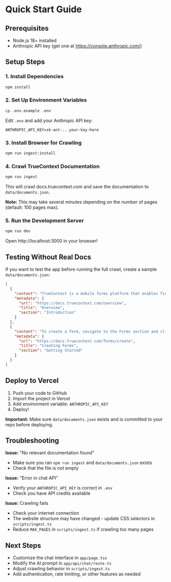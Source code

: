 # Quick Start Guide

## Prerequisites
- Node.js 18+ installed
- Anthropic API key (get one at https://console.anthropic.com/)

## Setup Steps

### 1. Install Dependencies
```bash
npm install
```

### 2. Set Up Environment Variables
```bash
cp .env.example .env
```

Edit `.env` and add your Anthropic API key:
```
ANTHROPIC_API_KEY=sk-ant-...your-key-here
```

### 3. Install Browser for Crawling
```bash
npm run ingest:install
```

### 4. Crawl TrueContext Documentation
```bash
npm run ingest
```

This will crawl docs.truecontext.com and save the documentation to `data/documents.json`.

**Note:** This may take several minutes depending on the number of pages (default: 100 pages max).

### 5. Run the Development Server
```bash
npm run dev
```

Open http://localhost:3000 in your browser!

## Testing Without Real Docs

If you want to test the app before running the full crawl, create a sample `data/documents.json`:

```json
[
  {
    "content": "TrueContext is a mobile forms platform that enables field workers to collect data on their mobile devices.",
    "metadata": {
      "url": "https://docs.truecontext.com/overview",
      "title": "Overview",
      "section": "Introduction"
    }
  },
  {
    "content": "To create a form, navigate to the Forms section and click New Form. You can then add fields like text, numbers, dates, and more.",
    "metadata": {
      "url": "https://docs.truecontext.com/forms/create",
      "title": "Creating Forms",
      "section": "Getting Started"
    }
  }
]
```

## Deploy to Vercel

1. Push your code to GitHub
2. Import the project in Vercel
3. Add environment variable: `ANTHROPIC_API_KEY`
4. Deploy!

**Important:** Make sure `data/documents.json` exists and is committed to your repo before deploying.

## Troubleshooting

**Issue:** "No relevant documentation found"
- Make sure you ran `npm run ingest` and `data/documents.json` exists
- Check that the file is not empty

**Issue:** "Error in chat API"
- Verify your `ANTHROPIC_API_KEY` is correct in `.env`
- Check you have API credits available

**Issue:** Crawling fails
- Check your internet connection
- The website structure may have changed - update CSS selectors in `scripts/ingest.ts`
- Reduce `MAX_PAGES` in `scripts/ingest.ts` if crawling too many pages

## Next Steps

- Customize the chat interface in `app/page.tsx`
- Modify the AI prompt in `app/api/chat/route.ts`
- Adjust crawling behavior in `scripts/ingest.ts`
- Add authentication, rate limiting, or other features as needed
